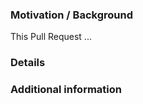 ### Motivation / Background

<!--
Describe why this Pull Request exists. What bug have you fixed? What feature have you added? Why is it important?
If you are fixing a specific issue, include `Fixes #ISSUE` (replace with the issue number) to link a specific to this PR.
-->

This Pull Request ...

### Details

<!--
Describe the specific changes you made.
-->

### Additional information

<!-- Provide additional information such as references to other repositories, alternative solutions, etc. -->

<!-- If this PR changes something visual, feel free to add a screenshot or a video. -->
